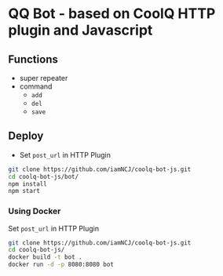 # QQ Bot - based on CoolQ HTTP plugin and Javascript

## Functions

- super repeater
- command
  - `add`
  - `del`
  - `save`

## Deploy

- Set `post_url` in HTTP Plugin

```bash
git clone https://github.com/iamNCJ/coolq-bot-js.git
cd coolq-bot-js/bot/
npm install
npm start
```

### Using Docker

Set `post_url` in HTTP Plugin

```bash
git clone https://github.com/iamNCJ/coolq-bot-js.git
cd coolq-bot-js/
docker build -t bot .
docker run -d -p 8080:8080 bot
```

